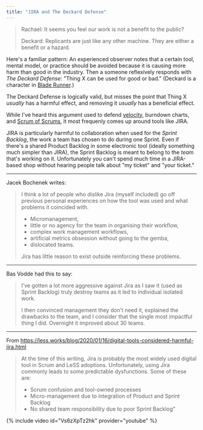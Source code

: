 ```yaml
---
title: "JIRA and The Deckard Defense"
---
```


> Rachael: It seems you feel our work is not a benefit to the public?
>
> Deckard: Replicants are just like any other machine.  They are either a benefit or a hazard.

Here's a familiar pattern: An experienced observer notes that a certain tool, mental model, or practice should be avoided because it is causing more harm than good in the industry.  Then a someone reflexively responds with _The Deckard Defense_: "Thing X can be used for good or bad."  (Deckard is a character in [Blade Runner](https://www.imdb.com/title/tt0083658/).)

The Deckard Defense is logically valid, but misses the point that Thing X _usually_ has a harmful effect, and removing it _usually_ has a beneficial effect.

While I've heard this argument used to defend [velocity](/why-i-barely-mention-velocity-anymore), burndown charts, and [Scrum of Scrums](/seven-alternatives-to-scrum-of-scrums/), it most frequenly comes up around tools like JIRA.

JIRA is particularly harmful to collaboration when used for the _Sprint Backlog_, the work a team has chosen to do during one Sprint.  Even if there's a shared Product Backlog in some electronic tool (ideally something much simpler than JIRA), the Sprint Backlog is meant to belong to the _team_ that's working on it.  Unfortunately you can't spend much time in a JIRA-based shop without hearing people talk about "my ticket" and "your ticket."

* * *

Jacek Bochenek writes:
> I think a lot of people who dislike Jira (myself included) go off previous personal experiences on how the tool was used and what problems it coincided with.
>
> * Micromanagement,
> * little or no agency for the team in organising their workflow,
> * complex work management workflows,
> * artificial metrics obsession without going to the gemba,
> * dislocated teams.
>
> Jira has little reason to exist outside reinforcing these problems.

* * *

Bas Vodde had this to say:
> I’ve gotten a lot more aggressive against Jira as I saw it (used as Sprint Backlog) truly destroy teams as it led to individual isolated work.
>
> I then convinced management they don’t need it, explained the drawbacks to the team, and I consider that the single most impactful thing I did. Overnight it improved about 30 teams.

* * *

From <https://less.works/blog/2020/01/16/digital-tools-considered-harmful-jira.html>

> At the time of this writing, Jira is probably the most widely used digital tool in Scrum and LeSS adoptions. Unfortunately, using Jira commonly leads to some predictable dysfunctions. Some of these are: 
>   
>  * Scrum confusion and tool-owned processes
>  * Micro-management due to integration of Product and Sprint Backlog
>  * No shared team responsibility due to poor Sprint Backlog"  

{% include video id="Vs6zXpTz2hk" provider="youtube" %}
